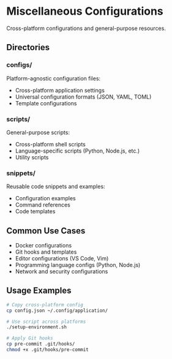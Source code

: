 # Miscellaneous Configurations

Cross-platform configurations and general-purpose resources.

## Directories

### configs/
Platform-agnostic configuration files:
- Cross-platform application settings
- Universal configuration formats (JSON, YAML, TOML)
- Template configurations

### scripts/
General-purpose scripts:
- Cross-platform shell scripts
- Language-specific scripts (Python, Node.js, etc.)
- Utility scripts

### snippets/
Reusable code snippets and examples:
- Configuration examples
- Command references
- Code templates

## Common Use Cases

- Docker configurations
- Git hooks and templates
- Editor configurations (VS Code, Vim)
- Programming language configs (Python, Node.js)
- Network and security configurations

## Usage Examples

```bash
# Copy cross-platform config
cp config.json ~/.config/application/

# Use script across platforms
./setup-environment.sh

# Apply Git hooks
cp pre-commit .git/hooks/
chmod +x .git/hooks/pre-commit
```